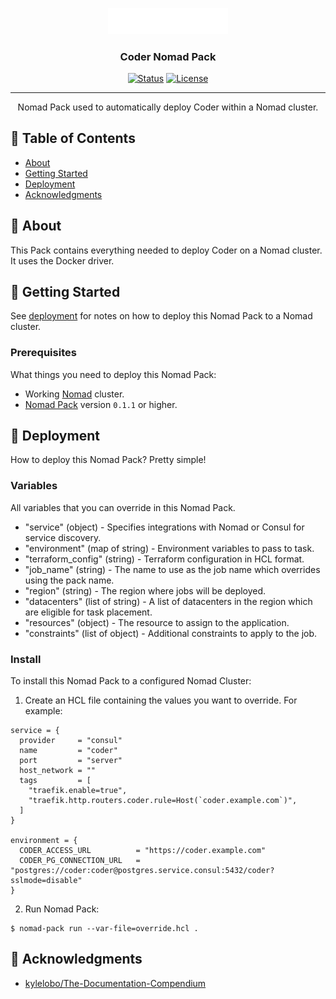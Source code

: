 <p align="center">
  <a href="https://coder.com/" rel="noopener">
  <img width=192px src="https://raw.githubusercontent.com/coder/coder/main/docs/images/logo-white.png" alt="Coder logo"></a>
</p>

<h3 align="center">Coder Nomad Pack</h3>

<div align="center">

[![Status](https://img.shields.io/badge/status-active-success.svg)]()
[![License](https://img.shields.io/badge/license-MIT-blue.svg)](/LICENSE)

</div>

---

<p align="center"> Nomad Pack used to automatically deploy Coder within a Nomad cluster.
    <br> 
</p>

## 📝 Table of Contents

- [About](#about)
- [Getting Started](#getting_started)
- [Deployment](#deployment)
- [Acknowledgments](#acknowledgement)

## 🧐 About <a name = "about"></a>

This Pack contains everything needed to deploy Coder on a Nomad cluster. It uses the Docker driver.

## 🏁 Getting Started <a name = "getting_started"></a>

See [deployment](#deployment) for notes on how to deploy this Nomad Pack to a Nomad cluster.

### Prerequisites

What things you need to deploy this Nomad Pack:

- Working [Nomad](https://www.nomadproject.io/) cluster.
- [Nomad Pack](https://github.com/hashicorp/nomad-pack) version `0.1.1` or higher.

## 🚀 Deployment <a name = "deployment"></a>

How to deploy this Nomad Pack? Pretty simple!

### Variables

All variables that you can override in this Nomad Pack.

- "service" (object) - Specifies integrations with Nomad or Consul for service discovery.
- "environment" (map of string) - Environment variables to pass to task.
- "terraform_config" (string) - Terraform configuration in HCL format.
- "job_name" (string) - The name to use as the job name which overrides using the pack name.
- "region" (string) - The region where jobs will be deployed.
- "datacenters" (list of string) - A list of datacenters in the region which are eligible for task placement.
- "resources" (object) - The resource to assign to the application.
- "constraints" (list of object) - Additional constraints to apply to the job.

### Install

To install this Nomad Pack to a configured Nomad Cluster:

1. Create an HCL file containing the values you want to override. For example:

```hcl
service = {
  provider     = "consul"
  name         = "coder"
  port         = "server"
  host_network = ""
  tags         = [
    "traefik.enable=true",
    "traefik.http.routers.coder.rule=Host(`coder.example.com`)",
  ]
}

environment = {
  CODER_ACCESS_URL          = "https://coder.example.com"
  CODER_PG_CONNECTION_URL   = "postgres://coder:coder@postgres.service.consul:5432/coder?sslmode=disable"
}
```

2. Run Nomad Pack:

```shell
$ nomad-pack run --var-file=override.hcl .
```

## 🎉 Acknowledgments <a name = "acknowledgments"></a>

- [kylelobo/The-Documentation-Compendium](https://github.com/kylelobo/The-Documentation-Compendium)
